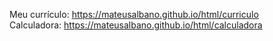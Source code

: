 Meu currículo: https://mateusalbano.github.io/html/curriculo <br>
Calculadora: https://mateusalbano.github.io/html/calculadora
